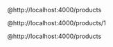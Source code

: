 <!-- GET PRODUCT URL API -->

@http://localhost:4000/products

<!-- FIN GET PRODUCT URL API -->

<!-- GET PRODUCTbyID URL API -->

@http://localhost:4000/products/1

<!-- FIN GET PRODUCTbyID URL API -->


<!-- POST PRODUCT WITH POSTMANE TEST WORKS -->
@http://localhost:4000/products
<!-- FIN POST PRODUCT WITH POST MANE IF YOU FOGOT THE THE TESTE WATCH THE VIDEOS ON TIME : 26MIN 55 SEC  -->